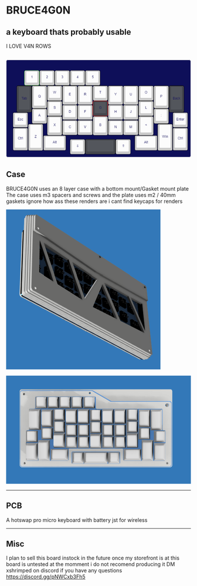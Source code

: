 # BRUCE4G0N
## a keyboard thats probably usable 


I LOVE V4N ROWS


![alt text](https://github.com/ShrimpedKeyboard/BRUCE4G0N/blob/main/KLE/Bruce4g0n.png?raw=true)
 --- 

## Case

BRUCE4G0N uses an 8 layer case with a bottom mount/Gasket mount plate
The case uses m3 spacers and screws and the plate uses m2 / 40mm gaskets
ignore how ass these renders are i cant find keycaps for renders

![alt text](https://github.com/ShrimpedKeyboard/BRUCE4G0N/blob/main/Pics/Case%201.png?raw=true)

![alt text](https://github.com/ShrimpedKeyboard/BRUCE4G0N/blob/main/Pics/Case%202.png?raw=true)

 --- 

## PCB

A hotswap pro micro keyboard with battery jst for wireless

 --- 

## Misc
I plan to sell this board instock in the future once my storefront is at 
this board is untested at the momment i do not recomend producing it 
DM xshrimped on discord if you have any questions
https://discord.gg/pNWCxb3Fh5
